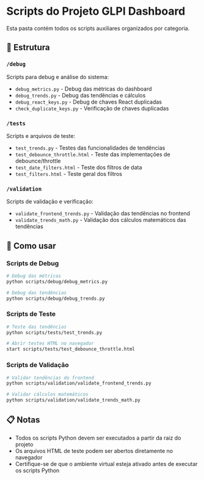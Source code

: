 # Scripts do Projeto GLPI Dashboard

Esta pasta contém todos os scripts auxiliares organizados por categoria.

## 📁 Estrutura

### `/debug`
Scripts para debug e análise do sistema:
- `debug_metrics.py` - Debug das métricas do dashboard
- `debug_trends.py` - Debug das tendências e cálculos
- `debug_react_keys.py` - Debug de chaves React duplicadas
- `check_duplicate_keys.py` - Verificação de chaves duplicadas

### `/tests`
Scripts e arquivos de teste:
- `test_trends.py` - Testes das funcionalidades de tendências
- `test_debounce_throttle.html` - Teste das implementações de debounce/throttle
- `test_date_filters.html` - Teste dos filtros de data
- `test_filters.html` - Teste geral dos filtros

### `/validation`
Scripts de validação e verificação:
- `validate_frontend_trends.py` - Validação das tendências no frontend
- `validate_trends_math.py` - Validação dos cálculos matemáticos das tendências

## 🚀 Como usar

### Scripts de Debug
```bash
# Debug das métricas
python scripts/debug/debug_metrics.py

# Debug das tendências
python scripts/debug/debug_trends.py
```

### Scripts de Teste
```bash
# Teste das tendências
python scripts/tests/test_trends.py

# Abrir testes HTML no navegador
start scripts/tests/test_debounce_throttle.html
```

### Scripts de Validação
```bash
# Validar tendências do frontend
python scripts/validation/validate_frontend_trends.py

# Validar cálculos matemáticos
python scripts/validation/validate_trends_math.py
```

## 📋 Notas

- Todos os scripts Python devem ser executados a partir da raiz do projeto
- Os arquivos HTML de teste podem ser abertos diretamente no navegador
- Certifique-se de que o ambiente virtual esteja ativado antes de executar os scripts Python